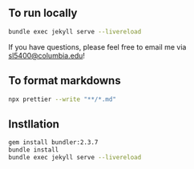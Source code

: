 ## To run locally

```bash
bundle exec jekyll serve --livereload
```

If you have questions, please feel free to email me via <sl5400@columbia.edu>!

## To format markdowns

```bash
npx prettier --write "**/*.md"
```

## Instllation

```bash
gem install bundler:2.3.7
bundle install
bundle exec jekyll serve --livereload
```
